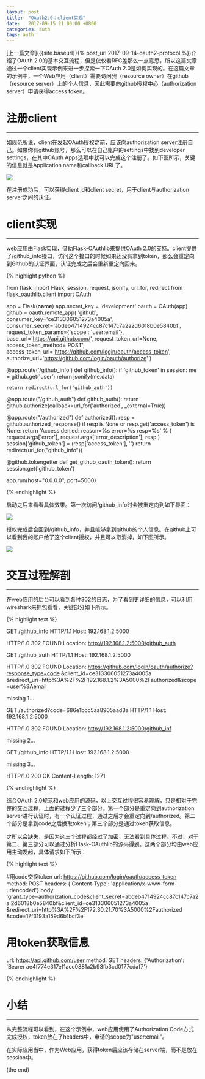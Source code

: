 ```yaml
---
layout: post
title:  "OAuth2.0：client实现"
date:   2017-09-15 21:00:00 +0800
categories: auth
tags: auth
---
```


[上一篇文章]({{site.baseurl}}{% post_url 2017-09-14-oauth2-protocol %})介绍了OAuth 2.0的基本交互流程，但是仅仅看RFC差那么一点意思，所以这篇文章通过一个client实现示例来进一步探索一下OAuth 2.0是如何实现的。在这篇文章的示例中，一个Web应用（client）需要访问我（resource owner）在github（resource server）上的个人信息，因此需要向github授权中心（authorization server）申请获得access token。

# 注册client

---

如规范所说，client在发起OAuth授权之前，应该向authorization server注册自己。如果你有github账号，那么可以在自己账户的settings中找到developer settings，在其中OAuth Apps选项中就可以完成这个注册了。如下图所示，关键的信息就是Application name和callback URL了。

![](/images/oauth2-client/github-register.png)

在注册成功后，可以获得client id和client secret，用于client与authorization server之间的认证。

# client实现

---

web应用由Flask实现，借助Flask-OAuthlib来提供OAuth 2.0的支持。client提供了/github_info接口，访问这个接口的时候如果还没有拿到token，那么会重定向到Github的认证界面，认证完成之后会重新重定向回来。

{% highlight python %}

from flask import Flask, session, request, jsonify, url_for, redirect
from flask_oauthlib.client import OAuth

app = Flask(__name__)
app.secret_key = 'development'
oauth = OAuth(app)
github = oauth.remote_app(
    'github',
    consumer_key='ce313306051273a4005a',
    consumer_secret='abdeb4714924cc87c147c7a2a2d6018b0e5840bf',
    request_token_params={'scope': 'user:email'},
    base_url='https://api.github.com/',
    request_token_url=None,
    access_token_method='POST',
    access_token_url='https://github.com/login/oauth/access_token',
    authorize_url='https://github.com/login/oauth/authorize'
)


@app.route('/github_info')
def github_info():
    if 'github_token' in session:
        me = github.get('user')
        return jsonify(me.data)

    return redirect(url_for('github_auth'))


@app.route("/github_auth")
def github_auth():
    return github.authorize(callback=url_for('authorized', _external=True))


@app.route("/authorized")
def authorized():
    resp = github.authorized_response()
    if resp is None or resp.get('access_token') is None:
        return 'Access denied: reason=%s error=%s resp=%s' % (
            request.args['error'],
            request.args['error_description'],
            resp
        )
    session['github_token'] = (resp['access_token'], '')
    return redirect(url_for("github_info"))


@github.tokengetter
def get_github_oauth_token():
    return session.get('github_token')


app.run(host="0.0.0.0", port=5000)

{% endhighlight %}

启动之后来看看具体效果。第一次访问/github_info时会被重定向到如下界面：

![](/images/oauth2-client/github-auth.png)

授权完成后会回到/github_info，并且能够拿到github的个人信息。在github上可以看到我的账户给了这个client授权，并且可以取消掉，如下图所示。

![](/images/oauth2-client/github-granted-app.png)

# 交互过程解剖

---

在web应用的后台可以看到各种302的日志，为了看到更详细的信息，可以利用wireshark来抓包看看，关键部分如下所示。

{% highlight text %}

GET /github_info HTTP/1.1
Host: 192.168.1.2:5000

HTTP/1.0 302 FOUND
Location: http://192.168.1.2:5000/github_auth

GET /github_auth HTTP/1.1
Host: 192.168.1.2:5000

HTTP/1.0 302 FOUND
Location: https://github.com/login/oauth/authorize?response_type=code
&client_id=ce313306051273a4005a
&redirect_uri=http%3A%2F%2F192.168.1.2%3A5000%2Fauthorized&scope=user%3Aemail

missing 1...

GET /authorized?code=686e1bcc5aa8905aad3a HTTP/1.1
Host: 192.168.1.2:5000

HTTP/1.0 302 FOUND
Location: http://192.168.1.2:5000/github_inf

missing 2...

GET /github_info HTTP/1.1
Host: 192.168.1.2:5000

missing 3...

HTTP/1.0 200 OK
Content-Length: 1271

{% endhighlight %}

结合OAuth 2.0规范和web应用的源码，以上交互过程很容易理解，只是相对于完整的交互过程，上面的过程少了三个部分。第一个部分是重定向到authorization server进行认证时，有一个认证过程，通过之后才会重定向到/authorized。第二个部分是拿到code之后换取token；第三个部分是通过token获取信息。

之所以会缺失，是因为这三个过程都经过了加密，无法看到具体过程。不过，对于第二、第三部分可以通过分析Flask-OAuthlib的源码得到。这两个部分均由web应用主动发起，具体请求如下所示：

{% highlight text %}

#用code交换token
url:     https://github.com/login/oauth/access_token
method:  POST
headers: {'Content-Type': 'application/x-www-form-urlencoded'}
body:    'grant_type=authorization_code&client_secret=abdeb4714924cc87c147c7a2a
          2d6018b0e5840bf&client_id=ce313306051273a4005a
          &redirect_uri=http%3A%2F%2F172.30.21.70%3A5000%2Fauthorized
          &code=17f3193a159d6b1bcf3e'

# 用token获取信息
url:     https://api.github.com/user
method:  GET
headers: {'Authorization': 'Bearer ae4f774e317ef1acc0881a2b93fb3cd0177cdaf7'}

{% endhighlight %}

# 小结

---

从完整流程可以看到，在这个示例中，web应用使用了Authorization Code方式完成授权，token放在了headers中，申请的scope为"user:email"。

在实际应用当中，作为Web应用，获得token后应该存储在server端，而不是放在session中。

(the end)
